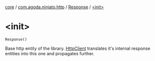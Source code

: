 [core](../../index.md) / [com.agoda.ninjato.http](../index.md) / [Response](index.md) / [&lt;init&gt;](./-init-.md)

# &lt;init&gt;

`Response()`

Base http entity of the library.
[HttpClient](../-http-client/index.md) translates it's internal response entities into this one and propagates further.

